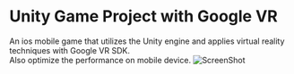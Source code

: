 # Unity Game Project with Google VR
An ios mobile game that utilizes the Unity engine and applies virtual reality techniques with Google VR SDK. <br />
Also optimize the performance on mobile device.
![ScreenShot](https://user-images.githubusercontent.com/7341895/31311615-e0ef930c-ab64-11e7-92d0-a6e7c0ab6eb7.png)
